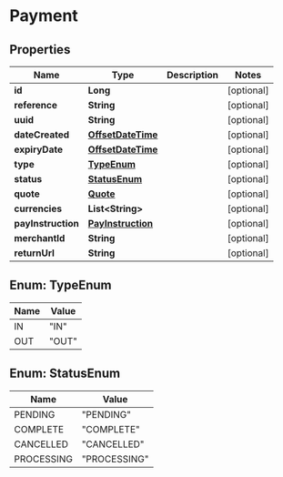 # Payment

## Properties
Name | Type | Description | Notes
------------ | ------------- | ------------- | -------------
**id** | **Long** |  |  [optional]
**reference** | **String** |  |  [optional]
**uuid** | **String** |  |  [optional]
**dateCreated** | [**OffsetDateTime**](OffsetDateTime.md) |  |  [optional]
**expiryDate** | [**OffsetDateTime**](OffsetDateTime.md) |  |  [optional]
**type** | [**TypeEnum**](#TypeEnum) |  |  [optional]
**status** | [**StatusEnum**](#StatusEnum) |  |  [optional]
**quote** | [**Quote**](Quote.md) |  |  [optional]
**currencies** | **List&lt;String&gt;** |  |  [optional]
**payInstruction** | [**PayInstruction**](PayInstruction.md) |  |  [optional]
**merchantId** | **String** |  |  [optional]
**returnUrl** | **String** |  |  [optional]

<a name="TypeEnum"></a>
## Enum: TypeEnum
Name | Value
---- | -----
IN | &quot;IN&quot;
OUT | &quot;OUT&quot;

<a name="StatusEnum"></a>
## Enum: StatusEnum
Name | Value
---- | -----
PENDING | &quot;PENDING&quot;
COMPLETE | &quot;COMPLETE&quot;
CANCELLED | &quot;CANCELLED&quot;
PROCESSING | &quot;PROCESSING&quot;
